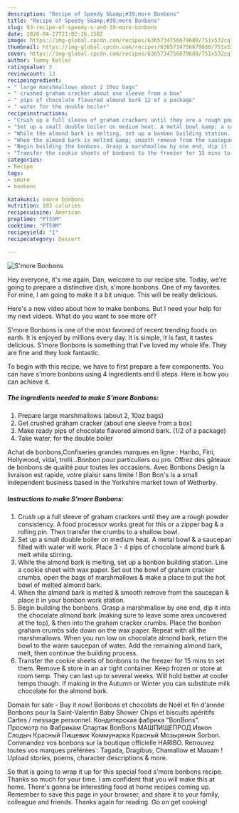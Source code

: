 ```yaml
---
description: "Recipe of Speedy S&amp;#39;more Bonbons"
title: "Recipe of Speedy S&amp;#39;more Bonbons"
slug: 93-recipe-of-speedy-s-and-39-more-bonbons
date: 2020-04-27T21:02:26.158Z
image: https://img-global.cpcdn.com/recipes/6365734756679680/751x532cq70/smore-bonbons-recipe-main-photo.jpg
thumbnail: https://img-global.cpcdn.com/recipes/6365734756679680/751x532cq70/smore-bonbons-recipe-main-photo.jpg
cover: https://img-global.cpcdn.com/recipes/6365734756679680/751x532cq70/smore-bonbons-recipe-main-photo.jpg
author: Tommy Keller
ratingvalue: 3
reviewcount: 13
recipeingredient:
- " large marshmallows about 2 10oz bags"
- " crushed graham cracker about one sleeve from a box"
- " pips of chocolate flavored almond bark 12 of a package"
- " water for the double boiler"
recipeinstructions:
- "Crush up a full sleeve of graham crackers until they are a rough powder consistency. A food processor works great for this or a zipper bag &amp; a rolling pin. Then transfer the crumbs to a shallow bowl."
- "Set up a small double boiler on medium heat. A metal bowl &amp; a saucepan filled with water will work. Place 3 - 4 pips of chocolate almond bark &amp; melt while stirring."
- "While the almond bark is melting, set up a bonbon building station. Line a cookie sheet with wax paper. Set out the bowl of graham cracker crumbs, open the bags of marshmallows &amp; make a place to put the hot bowl of melted almond bark."
- "When the almond bark is melted &amp; smooth remove from the saucepan &amp; place it in your bonbon work station."
- "Begin building the bonbons. Grasp a marshmallow by one end, dip it into the chocolate almond bark (making sure to leave some area uncovered at the top), &amp; then into the graham cracker crumbs. Place the bonbon graham crumbs side down on the wax paper. Repeat with all the marshmallows. When you run low on chocolate almond bark, return the bowl to the warm saucepan of water. Add the remaining almond bark, melt, then continue the building process."
- "Transfer the cookie sheets of bonbons to the freezer for 15 mins to set them. Remove &amp; store in an air tight container. Keep frozen or store at room temp. They can last up to several weeks. Will hold better at cooler temps though. If making in the Autumn or Winter you can substitute milk chocolate for the almond bark."
categories:
- Recipe
tags:
- smore
- bonbons

katakunci: smore bonbons 
nutrition: 103 calories
recipecuisine: American
preptime: "PT35M"
cooktime: "PT59M"
recipeyield: "1"
recipecategory: Dessert

---
```



![S&#39;more Bonbons](https://img-global.cpcdn.com/recipes/6365734756679680/751x532cq70/smore-bonbons-recipe-main-photo.jpg)

Hey everyone, it's me again, Dan, welcome to our recipe site. Today, we're going to prepare a distinctive dish, s&#39;more bonbons. One of my favorites. For mine, I am going to make it a bit unique. This will be really delicious.

Here&#39;s a new video about how to make bonbons. But I need your help for my next videos. What do you want to see more of?

S&#39;more Bonbons is one of the most favored of recent trending foods on earth. It is enjoyed by millions every day. It is simple, it is fast, it tastes delicious. S&#39;more Bonbons is something that I've loved my whole life. They are fine and they look fantastic.


To begin with this recipe, we have to first prepare a few components. You can have s&#39;more bonbons using 4 ingredients and 6 steps. Here is how you can achieve it.

<!--inarticleads1-->

##### The ingredients needed to make S&#39;more Bonbons:

1. Prepare  large marshmallows (about 2, 10oz bags)
1. Get  crushed graham cracker (about one sleeve from a box)
1. Make ready  pips of chocolate flavored almond bark. (1/2 of a package)
1. Take  water, for the double boiler


Achat de bonbons,Confiseries grandes marques en ligne : Haribo, Fini, Hollywood, vidal, trolli…Bonbon pour particuliers ou pro. Offrez des gâteaux de bonbons de qualité pour toutes les occasions. Avec Bonbons Design la livraison est rapide, votre plaisir sans limite ! Bon Bon&#39;s is a small independent business based in the Yorkshire market town of Wetherby. 

<!--inarticleads2-->

##### Instructions to make S&#39;more Bonbons:

1. Crush up a full sleeve of graham crackers until they are a rough powder consistency. A food processor works great for this or a zipper bag &amp; a rolling pin. Then transfer the crumbs to a shallow bowl.
1. Set up a small double boiler on medium heat. A metal bowl &amp; a saucepan filled with water will work. Place 3 - 4 pips of chocolate almond bark &amp; melt while stirring.
1. While the almond bark is melting, set up a bonbon building station. Line a cookie sheet with wax paper. Set out the bowl of graham cracker crumbs, open the bags of marshmallows &amp; make a place to put the hot bowl of melted almond bark.
1. When the almond bark is melted &amp; smooth remove from the saucepan &amp; place it in your bonbon work station.
1. Begin building the bonbons. Grasp a marshmallow by one end, dip it into the chocolate almond bark (making sure to leave some area uncovered at the top), &amp; then into the graham cracker crumbs. Place the bonbon graham crumbs side down on the wax paper. Repeat with all the marshmallows. When you run low on chocolate almond bark, return the bowl to the warm saucepan of water. Add the remaining almond bark, melt, then continue the building process.
1. Transfer the cookie sheets of bonbons to the freezer for 15 mins to set them. Remove &amp; store in an air tight container. Keep frozen or store at room temp. They can last up to several weeks. Will hold better at cooler temps though. If making in the Autumn or Winter you can substitute milk chocolate for the almond bark.


Domain for sale - Buy it now! Bonbons et chocolats de Noël et fin d&#39;année Bonbons pour la Saint-Valentin Baby Shower Chips et biscuits apéritifs Cartes / message personnel. Кондитерская фабрика &#34;BonBons&#34;. Просмотр по Фабрикам Спартак BonBons МАШПИЩЕПРОД Ивкон Слодыч Красный Пищевик Коммунарка Красный Мозырянин Sorbon. Commandez vos bonbons sur la boutique officielle HARIBO. Retrouvez toutes vos marques préférées : Tagada, Dragibus, Chamallow et Maoam ! Upload stories, poems, character descriptions &amp; more. 

So that is going to wrap it up for this special food s&#39;more bonbons recipe. Thanks so much for your time. I am confident that you will make this at home. There's gonna be interesting food at home recipes coming up. Remember to save this page in your browser, and share it to your family, colleague and friends. Thanks again for reading. Go on get cooking!
